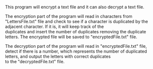 This program will encrypt a text file and it can also decrypt a text file.

The encryption part of the program will read in characters from "LettersFile.txt" file and check to 
see if a character is duplicated by the adjacent character. If it is, it will keep track of the  
duplicates and insert the number of duplicates removing the duplicate letters. The encrypted file 
will be saved to "encryptedFile.txt" file.

The decryption part of the program will read in "encryptedFile.txt" file, detect if there is a number,
which represents the number of duplicated letters, and output the letters with correct duplicates  
to the "decryptedFile.txt" file.